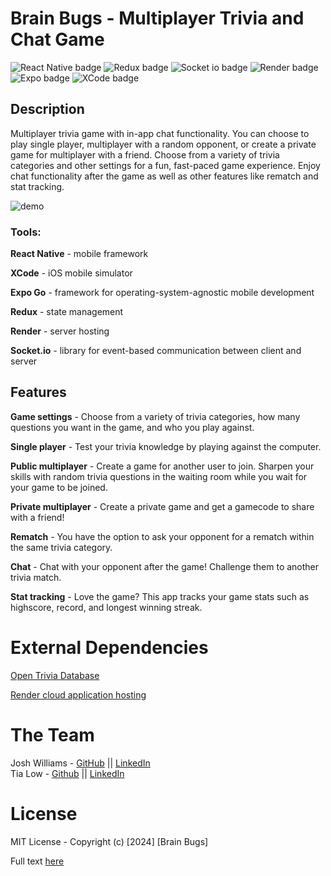 # Brain Bugs - Multiplayer Trivia and Chat Game

![React Native badge](https://img.shields.io/badge/React_Native-20232A?style=for-the-badge&logo=react&logoColor=61DAFB)
![Redux badge](https://img.shields.io/badge/Redux-593D88?style=for-the-badge&logo=redux&logoColor=white)
![Socket io badge](https://img.shields.io/badge/Socket.io-010101?&style=for-the-badge&logo=Socket.io&logoColor=white)
![Render badge](https://img.shields.io/badge/Render-46E3B7?style=for-the-badge&logo=render&logoColor=white)
![Expo badge](https://img.shields.io/badge/Expo-1B1F23?style=for-the-badge&logo=expo&logoColor=white)
![XCode badge](https://img.shields.io/badge/Xcode-007ACC?style=for-the-badge&logo=Xcode&logoColor=white)

## Description

Multiplayer trivia game with in-app chat functionality. You can choose to play single player, multiplayer with a random opponent, or create a private game for multiplayer with a friend. Choose from a variety of trivia categories and other settings for a fun, fast-paced game experience. Enjoy chat functionality after the game as well as other features like rematch and stat tracking. 

![demo](assets/brain_bugs_demo-lg.gif)

### Tools:
**React Native** - mobile framework

**XCode** - iOS mobile simulator

**Expo Go** - framework for operating-system-agnostic mobile development

**Redux** - state management

**Render** - server hosting

**Socket.io** - library for event-based communication between client and server 



## Features

**Game settings** - Choose from a variety of trivia categories, how many questions you want in the game, and who you play against.

**Single player** - Test your trivia knowledge by playing against the computer.

**Public multiplayer** - Create a game for another user to join. Sharpen your skills with random trivia questions in the waiting room while you wait for your game to be joined.

**Private multiplayer** - Create a private game and get a gamecode to share with a friend! 

**Rematch** - You have the option to ask your opponent for a rematch within the same trivia category. 

**Chat** - Chat with your opponent after the game! Challenge them to another trivia match.

**Stat tracking** - Love the game? This app tracks your game stats such as highscore, record, and longest winning streak.

# External Dependencies

[Open Trivia Database](https://opentdb.com/)

[Render cloud application hosting](https://render.com/)

# The Team
   
Josh Williams - [GitHub](https://github.com/jswill88) || [LinkedIn](https://www.linkedin.com/in/joshua-s-williams/)                  
Tia Low - [Github](https://github.com/TiaLow) || [LinkedIn](https://www.linkedin.com/in/tia-low/)

# License

MIT License - Copyright (c) [2024] [Brain Bugs]

Full text [here](./LICENSE.txt)